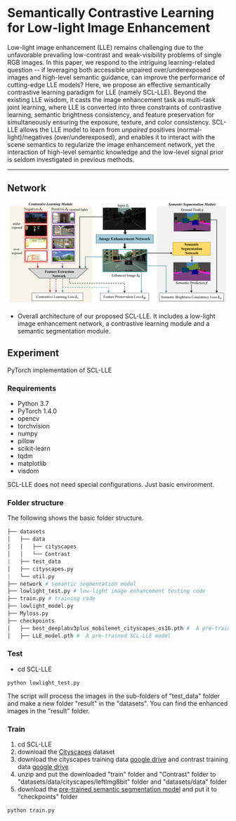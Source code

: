 # Semantically Contrastive Learning for Low-light Image Enhancement

Low-light image enhancement (LLE) remains challenging due to the unfavorable prevailing low-contrast and weak-visibility problems of single RGB images. In this paper, we respond to the intriguing learning-related question -- if leveraging both accessible unpaired over/underexposed images and high-level semantic guidance, can improve the performance of cutting-edge LLE models? Here, we propose an effective semantically contrastive learning paradigm for LLE (namely SCL-LLE). Beyond the existing LLE wisdom, it casts the image enhancement task as multi-task joint learning, where LLE is converted into three constraints of contrastive learning, semantic brightness consistency, and feature preservation for simultaneously ensuring the exposure, texture, and color consistency. SCL-LLE allows the LLE model to learn from *unpaired* positives (normal-light)/negatives (over/underexposed), and enables it to interact with the scene semantics to regularize the image enhancement network, yet the interaction of high-level semantic knowledge and the low-level signal prior is seldom investigated in previous methods. 

****

## Network

  ![image-20210907163635797](network.png)
  - Overall architecture of our proposed SCL-LLE. It includes a low-light image enhancement network, a contrastive learning module and a semantic segmentation module.

## Experiment

PyTorch implementation of SCL-LLE

### Requirements

- Python 3.7 
- PyTorch 1.4.0
- opencv
- torchvision 
- numpy 
- pillow 
- scikit-learn 
- tqdm 
- matplotlib 
- visdom 

SCL-LLE does not need special configurations. Just basic environment.

### Folder structure

The following shows the basic folder structure.
```python
├── datasets
│   ├── data
│   │   ├── cityscapes
│   │   └── Contrast
|   ├── test_data
│   ├── cityscapes.py
|   └── util.py
├── network # semantic segmentation model
├── lowlight_test.py # low-light image enhancement testing code
├── train.py # training code
├── lowlight_model.py
├── Myloss.py
├── checkpoints
│   ├── best_deeplabv3plus_mobilenet_cityscapes_os16.pth #  A pre-trained semantic segmentation model
│   ├── LLE_model.pth #  A pre-trained SCL-LLE model
```

### Test

- cd SCL-LLE


```
python lowlight_test.py
```

The script will process the images in the sub-folders of "test_data" folder and make a new folder "result" in the "datasets". You can find the enhanced images in the "result" folder.

### Train

1. cd SCL-LLE
2. download the [Cityscapes](https://www.cityscapes-dataset.com/) dataset
3. download the cityscapes training data <a href="https://drive.google.com/file/d/1FzYwO-VRw42vTPFNMvR28SnVWpIVhtmU/view?usp=sharing">google drive</a> and contrast training data <a href="https://drive.google.com/file/d/1A2VWyQ9xRXClnggz1vI-7WVD8QEdKJQX/view?usp=sharing">google drive</a> 
4. unzip and put the downloaded "train" folder and "Contrast" folder to "datasets/data/cityscapes/leftImg8bit" folder and "datasets/data" folder
5. download the [pre-trained semantic segmentation model](https://drive.google.com/file/d/18VXnVlLn2LFSpXPiZSh8Wva8jhsUBlXx/view?usp=sharing) and put it to "checkpoints" folder


```
python train.py
```
